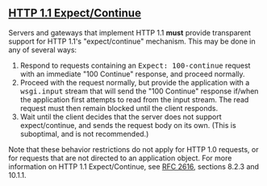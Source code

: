 ## [HTTP 1.1 Expect/Continue](#id33)

Servers and gateways that implement HTTP 1.1 **must** provide
transparent support for HTTP 1.1's "expect/continue" mechanism.  This
may be done in any of several ways:

1.  Respond to requests containing an <tt class="docutils literal">Expect: <span class="pre">100-continue</span></tt> request
with an immediate "100 Continue" response, and proceed normally.
2.  Proceed with the request normally, but provide the application
with a <tt class="docutils literal">wsgi.input</tt> stream that will send the "100 Continue"
response if/when the application first attempts to read from the
input stream.  The read request must then remain blocked until the
client responds.
3.  Wait until the client decides that the server does not support
expect/continue, and sends the request body on its own.  (This
is suboptimal, and is not recommended.)

Note that these behavior restrictions do not apply for HTTP 1.0
requests, or for requests that are not directed to an application
object.  For more information on HTTP 1.1 Expect/Continue, see [RFC
2616](http://www.faqs.org/rfcs/rfc2616.html), sections 8.2.3 and 10.1.1.